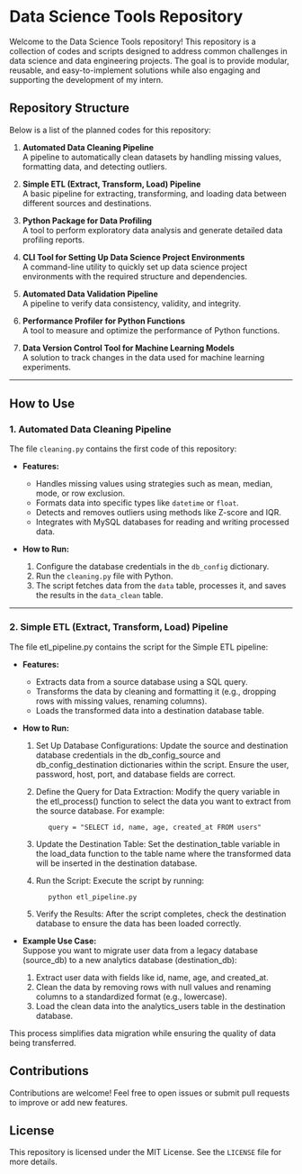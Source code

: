 # Data Science Tools Repository

Welcome to the Data Science Tools repository! This repository is a collection of codes and scripts designed to address common challenges in data science and data engineering projects. The goal is to provide modular, reusable, and easy-to-implement solutions while also engaging and supporting the development of my intern.

## Repository Structure

Below is a list of the planned codes for this repository:

1. **Automated Data Cleaning Pipeline**  
   A pipeline to automatically clean datasets by handling missing values, formatting data, and detecting outliers.

2. **Simple ETL (Extract, Transform, Load) Pipeline**  
   A basic pipeline for extracting, transforming, and loading data between different sources and destinations.

3. **Python Package for Data Profiling**  
   A tool to perform exploratory data analysis and generate detailed data profiling reports.

4. **CLI Tool for Setting Up Data Science Project Environments**  
   A command-line utility to quickly set up data science project environments with the required structure and dependencies.

5. **Automated Data Validation Pipeline**  
   A pipeline to verify data consistency, validity, and integrity.

6. **Performance Profiler for Python Functions**  
   A tool to measure and optimize the performance of Python functions.

7. **Data Version Control Tool for Machine Learning Models**  
   A solution to track changes in the data used for machine learning experiments.

---

## How to Use

### 1. Automated Data Cleaning Pipeline
The file `cleaning.py` contains the first code of this repository:

- **Features:**  
  - Handles missing values using strategies such as mean, median, mode, or row exclusion.
  - Formats data into specific types like `datetime` or `float`.
  - Detects and removes outliers using methods like Z-score and IQR.
  - Integrates with MySQL databases for reading and writing processed data.

- **How to Run:**
  1. Configure the database credentials in the `db_config` dictionary.
  2. Run the `cleaning.py` file with Python.
  3. The script fetches data from the `data` table, processes it, and saves the results in the `data_clean` table.

---

### 2. Simple ETL (Extract, Transform, Load) Pipeline

The file etl_pipeline.py contains the script for the Simple ETL pipeline:

- **Features:**
  - Extracts data from a source database using a SQL query.
  - Transforms the data by cleaning and formatting it (e.g., dropping rows with missing values, renaming columns).
  - Loads the transformed data into a destination database table.

- **How to Run:**   
  1. Set Up Database Configurations:
    Update the source and destination database credentials in the db_config_source and db_config_destination dictionaries within the script. Ensure the user, password, host, port, and database fields are correct.
  2. Define the Query for Data Extraction:
    Modify the query variable in the etl_process() function to select the data you want to extract from the source database. For example:

            query = "SELECT id, name, age, created_at FROM users"

  3. Update the Destination Table:
    Set the destination_table variable in the load_data function to the table name where the transformed data will be inserted in the destination database.

  4. Run the Script:
    Execute the script by running:

            python etl_pipeline.py

  5. Verify the Results:
    After the script completes, check the destination database to ensure the data has been loaded correctly.

- **Example Use Case:**   
    Suppose you want to migrate user data from a legacy database (source_db) to a new analytics database (destination_db):
  1. Extract user data with fields like id, name, age, and created_at.
  2. Clean the data by removing rows with null values and renaming columns to a standardized format (e.g., lowercase).
  3. Load the clean data into the analytics_users table in the destination database.

This process simplifies data migration while ensuring the quality of data being transferred.

## Contributions
Contributions are welcome! Feel free to open issues or submit pull requests to improve or add new features.

## License
This repository is licensed under the MIT License. See the `LICENSE` file for more details.

